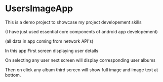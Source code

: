 # UsersImageApp



This is a demo project to showcase my project developement skills

(I have just used essential core components of android app developement)

(all data in app coming from network API's)

In this app First screen displaying user details 

On selecting any user next screen will display corresponding user albums

Then on click any album third screen will show full image and image text at bottom.
